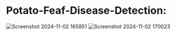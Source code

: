 # Potato-Feaf-Disease-Detection:
![Screenshot 2024-11-02 165951](https://github.com/user-attachments/assets/f2ed8726-8b07-4a8e-948a-67c7867edd6c)
![Screenshot 2024-11-02 170023](https://github.com/user-attachments/assets/b7289b66-a1cb-4a45-8713-4e56abb87718)
